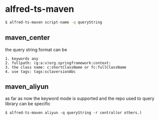 # alfred-ts-maven

```sh
$ alfred-ts-maven script-name -q queryString
```

## maven_center
 the query string format can be
    
    1. keywords any
    2. fullpath: (g:a:v)org.springframework:context:
    3. the class name: c:shortClassName or fc:fullClassName
    4. use tags: tags:sclaversionAbc

## maven_aliyun
   as far as now the keyword mode is supported and the repo used to query library can be specific

```
$ alfred-ts-maven aliyun -q queryString -r central(or others.)
```